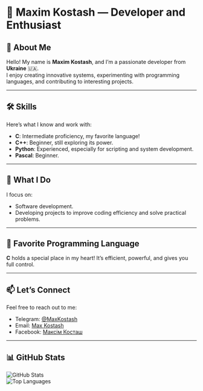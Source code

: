 # 🌟 Maxim Kostash — Developer and Enthusiast  

## 👋 About Me  
Hello! My name is **Maxim Kostash**, and I’m a passionate developer from **Ukraine** 🇺🇦.  
I enjoy creating innovative systems, experimenting with programming languages, and contributing to interesting projects.  

---

## 🛠 Skills  
Here’s what I know and work with:  
- **C**: Intermediate proficiency, my favorite language!  
- **C++**: Beginner, still exploring its power.  
- **Python**: Experienced, especially for scripting and system development.  
- **Pascal**: Beginner. 

---

## 🚀 What I Do  
I focus on:
- Software development.
- Developing projects to improve coding efficiency and solve practical problems.  

---

## 💖 Favorite Programming Language  
**C** holds a special place in my heart! It’s efficient, powerful, and gives you full control.  

---

## 📫 Let’s Connect  
Feel free to reach out to me:  
- Telegram: [@MaxKostash](https://t.me/MaxKostash)  
- Email: [Max Kostash](maxkostash0@gmail.com)
- Facebook: [Максім Косташ](https://www.facebook.com/profile.php?id=100082897183980)

---

## 📊 GitHub Stats  
![GitHub Stats](https://github-readme-stats.vercel.app/api?username=MaxKostash&show_icons=true&theme=gruvbox)  
![Top Languages](https://github-readme-stats.vercel.app/api/top-langs/?username=MaxKostash&layout=compact&theme=gruvbox)
